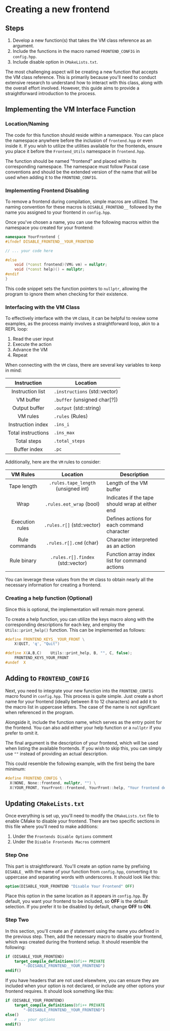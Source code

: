 # Creating a new frontend

## Steps

1. Develop a new function(s) that takes the VM class reference as an argument.
2. Include the functions in the macro named `FRONTEND_CONFIG` in `config.hpp`.
3. Include disable option in `CMakeLists.txt`.

The most challenging aspect will be creating a new function that accepts the
VM class reference. This is primarily because you'll need to conduct extensive
research to understand how to interact with this class, along with the overall
effort involved. However, this guide aims to provide a straightforward
introduction to the process.

## Implementing the VM Interface Function

### Location/Naming

The code for this function should reside within a namespace. You can place the
namespace anywhere before the inclusion of `frontend.hpp` or even inside it. If
you wish to utilize the utilities available for the frontends, ensure you place
it before the `Frontend_Utils` namespace in `frontend.hpp`.

The function should be named "frontend" and placed within its corresponding
namespace. The namespace must follow Pascal case conventions and should be the
extended version of the name that will be used when adding it to the
`FRONTEND_CONFIG`.

### Implementing Frontend Disabling

To remove a frontend during compilation, simple macros are utilized. The naming
convention for these macros is `DISABLE_FRONTEND__` followed by the name you
assigned to your frontend in `config.hpp`.

Once you've chosen a name, you can use the following macros within the namespace
you created for your frontend:

```cpp
namespace YourFrontend {
#ifndef DISABLE_FRONTEND__YOUR_FRONTEND

// ... your code here

#else
    void (*const frontend)(VM& vm) = nullptr;
    void (*const help)() = nullptr;
#endif
}
```


This code snippet sets the function pointers to `nullptr`, allowing the program
to ignore them when checking for their existence.

### Interfacing with the VM Class

To effectively interface with the `VM` class, it can be helpful to review some
examples, as the process mainly involves a straightforward loop, akin to a REPL
loop:

1. Read the user input
2. Execute the action
3. Advance the VM
4. Repeat

When connecting with the `VM` class, there are several key variables to keep in
mind:

| Instruction| Location|
|:-:|---|
| Instruction list| `.instructions` (std::vector<unsigned char>) |
| VM buffer| `.buffer` (unsigned char[?])|
| Output buffer| `.output` (std::string)|
| VM rules| `.rules` (Rules)|
| Instruction index| `.ins_i`|
| Total instructions| `.ins_max`|
| Total steps| `.total_steps`|
| Buffer index| `.pc`|

Additionally, here are the `VM` rules to consider:

| VM Rules| Location| Description|
|:-:|:-:|---|
| Tape length| `.rules.tape_length` (unsigned int) | Length of the VM buffer|
| Wrap| `.rules.eot_wrap` (bool)| Indicates if the tape should wrap at either end|
| Execution rules| `.rules.r[]` (std::vector<Rule>)| Defines actions for each command character|
| Rule commands| `.rules.r[].cmd` (char)| Character interpreted as an action|
| Rule binary| `.rules.r[].findex` (std::vector<unsigned char>) | Function array index list for command actions |

You can leverage these values from the `VM` class to obtain nearly all the
necessary information for creating a frontend.

### Creating a help function (Optional)

Since this is optional, the implementation will remain more general.

To create a help function, you can utilize the keys macro along with the
corresponding descriptions for each key, and employ the `Utils::print_help()`
function. This can be implemented as follows:

```cpp
#define FRONTEND_KEYS__YOUR_FRONT \
    X(QUIT, 'q', "Quit")

#define X(A,B,C)    Utils::print_help, B, "", C, false);
    FRONTEND_KEYS_YOUR_FRONT
#undef  X
```

## Adding to `FRONTEND_CONFIG`

Next, you need to integrate your new function into the `FRONTEND_CONFIG` macro
found in `config.hpp`. This process is quite simple. Just create a short name
for your frontend (ideally between 8 to 12 characters) and add it to the macro
list in uppercase letters. The case of the name is not significant when
referenced in the program.

Alongside it, include the function name, which serves as the entry point for the
frontend. You can also add either your help function or a `nullptr` if you
prefer to omit it.

The final argument is the description of your frontend, which will be used when
listing the available frontends. If you wish to skip this, you can simply use
`""` instead of providing an actual description.

This could resemble the following example, with the first being the bare
minimum:

```cpp
#define FRONTEND_CONFIG \
  X(NONE, None::frontend, nullptr, "") \
  X(YOUR_FRONT, YourFront::frontend, YourFront::help, "Your frontend description")
```

## Updating `CMakeLists.txt`

Once everything is set up, you'll need to modify the `CMakeLists.txt` file to
enable CMake to disable your frontend. There are two specific sections in this
file where you'll need to make additions:

1. Under the `Frontends Disable Options` comment
2. Under the `Disable Frontends Macros` comment

### Step One

This part is straightforward. You'll create an option name by prefixing
`DISABLE_` with the name of your function from `config.hpp`, converting it to
uppercase and separating words with underscores. It should look like this:

```cmake
option(DISABLE_YOUR_FRONTEND "Disable Your Frontend" OFF)
```

Place this option in the same location as it appears in `config.hpp`. By
default, you want your frontend to be included, so **OFF** is the default
selection. If you prefer it to be disabled by default, change **OFF** to **ON**.

### Step Two

In this section, you'll create an *if* statement using the name you defined in
the previous step. Then, add the necessary macro to disable your frontend, which
was created during the frontend setup. It should resemble the following:

```cmake
if (DISABLE_YOUR_FRONTEND)
    target_compile_definitions(bfi++ PRIVATE
        "-DDISABLE_FRONTEND__YOUR_FRONTEND")
endif()
```

If you have headers that are not used elsewhere, you can ensure they are
included when your option is not declared, or include any other options your
frontend requires. It should look something like this:

```cmake
if (DISABLE_YOUR_FRONTEND)
    target_compile_definitions(bfi++ PRIVATE
        "-DDISABLE_FRONTEND__YOUR_FRONTEND")
else()
    # ... your options
endif()
```
